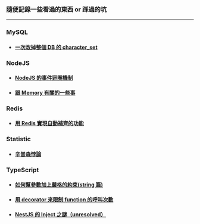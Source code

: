 ### 隨便記錄一些看過的東西 or 踩過的坑

---

### MySQL

- #### [一次改掉整個 DB 的 character_set](./mysql/update-character-set/note.md)

### NodeJS

- #### [NodeJS 的事件迴圈機制](./nodejs/event-loop/note.md)

- #### [跟 Memory 有關的一些事](./nodejs/memory/note.md)

### Redis

- #### [用 Redis 實現自動補齊的功能](./redis/auto-complete/note.md)

### Statistic

- #### [辛普森悖論](./statistic/simpson-paradox/note.md)

### TypeScript

- #### [如何幫參數加上嚴格的約束(string 篇)](./typescript/parameter-constraint/note.md)

- #### [用 decorator 來限制 function 的呼叫次數](./typescript/decorator-once/note.md)

- #### [NestJS 的 Inject 之謎（unresolved）](./typescript/injection-of-nest/note.md)

